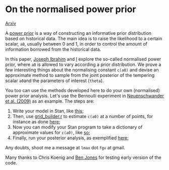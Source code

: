 # On the normalised power prior 

[Arxiv](https://arxiv.org/abs/2004.14912)

A [power prior](https://onlinelibrary.wiley.com/doi/abs/10.1002/sim.6728) is a way of constructing an informative prior distribution based on historical data.
The main idea is to raise the likelihood to a certain scalar, `a0`, usually between 0 and 1, in order to control the amount of information borrowed from the historical data. 

In this paper, [Joseph Ibrahim](https://sph.unc.edu/adv_profile/joseph-g-ibrahim-phd/) and [I](https://lmfcarvalho.org/about/) explore the so-called normalised power prior, where `a0` is allowed to vary according a prior distribution.
We prove a few interesting things about the normalising constant `c(a0)` and devise an approximate method to sample from the joint posterior of the tempering scalar `a0`and the parameters of interest (`theta`).

You too can use the methods developed here to do your own (normalised) power prior analysis. 
Let's use the Bernoulli experiment in [Neuenschwander et al. (2009)](https://www.ncbi.nlm.nih.gov/pubmed/19735071) as an example.
The steps are:
1. Write your model in Stan, like [this](https://github.com/maxbiostat/propriety_power_priors/blob/master/code/stan/simple_Bernoulli_prior.stan);
2. Then, use [grid_builder.r](https://github.com/maxbiostat/propriety_power_priors/blob/master/code/grid_builder.r) to estimate `c(a0)` at a number of points, for instance as done [here](https://github.com/maxbiostat/propriety_power_priors/blob/master/code/simple_Bernoulli_estimate_c(a0).r);
3. Now you can modify your Stan program to take a dictionary of approximate values for `c(a0)`, like [so](https://github.com/maxbiostat/propriety_power_priors/blob/master/code/stan/simple_Bernoulli_posterior_normalised_approximate.stan);
4. Finally, run your posterior analysis, as exemplified [here](https://github.com/maxbiostat/propriety_power_priors/blob/master/code/simple_Bernoulli_posterior.r);

Any doubts, shoot me a message at `lmax` dot `fgv` at gmail.

Many thanks to Chris Koenig and [Ben Jones](https://www.plymouth.ac.uk/staff/ben-jones) for testing early version of the code.
